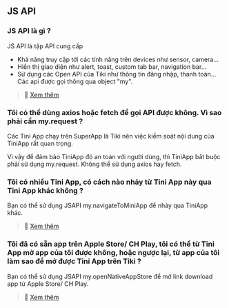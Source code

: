 ## JS API

### JS API là gì ?

JS API là tập API cung cấp

- Khả năng truy cập tới các tính năng trên devices như sensor, camera...
- Hiển thị giao diện như alert, toast, custom tab bar, navigation bar...
- Sử dụng các Open API của Tiki như thông tin đăng nhập, thanh toán...
  Các api được gọi thông qua object "my".

> :pushpin: [Xem thêm](/docs/api/overview)

### Tôi có thể dùng axios hoặc fetch để gọi API được không. Vì sao phải cần my.request ?

Các Tini App chạy trên SuperApp là Tiki nên việc kiểm soát nội dung của TiniApp rất quan trọng.

Vì vậy để đảm bảo TiniApp đó an toàn với người dùng, thì TiniApp bắt buộc phải sử dụng my.request. Không thể sử dụng axios hay fetch.

### Tôi có nhiều Tini App, có cách nào nhảy từ Tini App này qua Tini App khác không ?

Bạn có thể sử dụng JSAPI my.navigateToMiniApp để nhảy qua TiniApp khác.

> :pushpin: [Xem thêm](/docs/api/ui/route/navigate-to-miniapp)

### Tôi đã có sẵn app trên Apple Store/ CH Play, tôi có thể từ Tini App mở app của tôi được không, hoặc ngược lại, từ app của tôi làm sao để mở được Tini App trên Tiki ?

Bạn có thể sử dụng JSAPI my.openNativeAppStore để mở link download app từ Apple Store/ CH Play.

> :pushpin: [Xem thêm](/docs/api/open/open-native-store)

